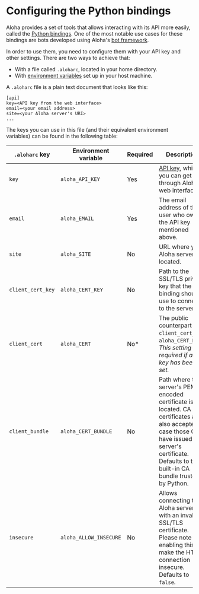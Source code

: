 # Configuring the Python bindings

Aloha provides a set of tools that allows interacting with its API more
easily, called the [Python bindings](https://pypi.python.org/pypi/aloha/).
One of the most notable use cases for these bindings are bots developed
using Aloha's [bot framework](/api/writing-bots).

In order to use them, you need to configure them with your API key and other
settings. There are two ways to achieve that:

 - With a file called `.aloharc`, located in your home directory.
 - With
   [environment variables](https://en.wikipedia.org/wiki/Environment_variable)
   set up in your host machine.

A `.aloharc` file is a plain text document that looks like this:

```
[api]
key=<API key from the web interface>
email=<your email address>
site=<your Aloha server's URI>
...
```

The keys you can use in this file (and their equivalent environment variables)
can be found in the following table:

<table class="table">
    <thead>
        <tr>
            <th><code>.aloharc</code> key</th>
            <th>Environment variable</th>
            <th>Required</th>
            <th>Description</th>
        </tr>
    </thead>
    <tr>
        <td><code>key</code></td>
        <td><code>aloha_API_KEY</code></td>
        <td>Yes</td>
        <td>
            <a href="/api/api-keys">API key</a>, which you can get through
            Aloha's web interface.
        </td>
    </tr>
    <tr>
        <td><code>email</code></td>
        <td><code>aloha_EMAIL</code></td>
        <td>Yes</td>
        <td>
            The email address of the user who owns the API key mentioned
            above.
        </td>
    </tr>
    <tr>
        <td><code>site</code></td>
        <td><code>aloha_SITE</code></td>
        <td>No</td>
        <td>
            URL where your Aloha server is located.
        </td>
    </tr>
    <tr>
        <td><code>client_cert_key</code></td>
        <td><code>aloha_CERT_KEY</code></td>
        <td>No</td>
        <td>
            Path to the SSL/TLS private key that the binding should use to
            connect to the server.
        </td>
    </tr>
    <tr>
        <td><code>client_cert</code></td>
        <td><code>aloha_CERT</code></td>
        <td>No*</td>
        <td>
            The public counterpart of <code>client_cert_key</code>/
            <code>aloha_CERT_KEY</code>. <i>This setting is required if a cert
            key has been set.</i>
        </td>
    </tr>
    <tr>
        <td><code>client_bundle</code></td>
        <td><code>aloha_CERT_BUNDLE</code></td>
        <td>No</td>
        <td>
            Path where the server's PEM-encoded certificate is located. CA
            certificates are also accepted, in case those CA's have issued the
            server's certificate. Defaults to the built-in CA bundle trusted
            by Python.
        </td>
    </tr>
    <tr>
        <td><code>insecure</code></td>
        <td><code>aloha_ALLOW_INSECURE</code></td>
        <td>No</td>
        <td>
            Allows connecting to Aloha servers with an invalid SSL/TLS
            certificate. Please note that enabling this will make the HTTPS
            connection insecure. Defaults to <code>false</code>.
        </td>
    </tr>
</table>
